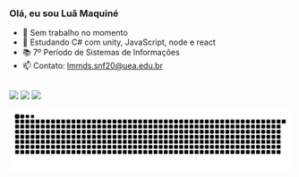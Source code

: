 ### Olá, eu sou Luã Maquiné

- 🔭 Sem trabalho no momento
- 🌱 Estudando C# com unity, JavaScript, node e react
- 📚 7º Período de Sistemas de Informações
- 📫 Contato: lmmds.snf20@uea.edu.br
</div>
  
 ##
 
<div> 
  <a href="https://www.instagram.com/luan_maquine/" target="_blank"><img src="https://img.shields.io/badge/-Instagram-%23E4405F?style=for-the-badge&logo=instagram&logoColor=white" target="_blank"></a>
  <a href = "mailto:luanmaquine2@gmail.com"><img src="https://img.shields.io/badge/-Gmail-%23333?style=for-the-badge&logo=gmail&logoColor=white" target="_blank"></a>
  <a href="https://www.linkedin.com/in/lu%C3%A3-maquin%C3%A9-56a729bb/" target="_blank"><img src="https://img.shields.io/badge/-LinkedIn-%230077B5?style=for-the-badge&logo=linkedin&logoColor=white" target="_blank"></a> 
 
  ![Snake animation](https://github.com/luamaquine/luamaquine/blob/output/github-contribution-grid-snake.svg)
 
</div>
